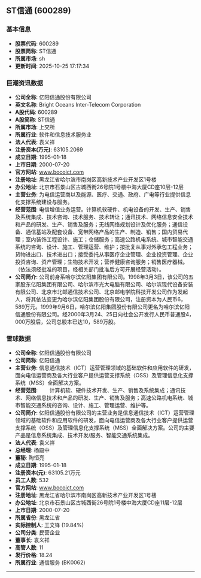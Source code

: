 ## ST信通 (600289)

### 基本信息

- **股票代码**: 600289
- **股票简称**: ST信通
- **所属市场**: sh
- **更新时间**: 2025-10-25 17:17:34

### 巨潮资讯数据

- **公司全称**: 亿阳信通股份有限公司
- **英文名称**: Bright Oceans Inter-Telecom Corporation
- **A股代码**: 600289
- **A股简称**: ST信通
- **所属市场**: 上交所
- **所属行业**: 软件和信息技术服务业
- **法人代表**: 袁义祥
- **注册资本(万元)**: 63105.2069
- **成立日期**: 1995-01-18
- **上市日期**: 2000-07-20
- **官方网站**: www.bocoict.com
- **注册地址**: 黑龙江省哈尔滨市南岗区高新技术产业开发区1号楼
- **办公地址**: 北京市石景山区古城西街26号院1号楼中海大厦CD座10层-12层
- **主营业务**: 为电信运营商以及能源、医疗、交通、政府、广电等行业提供信息化支撑系统建设与服务。
- **经营范围**: 电信增值业务运营。计算机软硬件、机电设备的开发、生产、销售及系统集成、技术咨询、技术服务、技术转让；通讯技术、网络信息安全技术和产品的研发、生产、销售及服务；无线网络规划设计及优化服务；通信设备、通信基站及配套设备、宽带网络产品的生产、制造、销售；国内贸易代理；室内装饰工程设计、施工；仓储服务；高速公路机电系统、城市智能交通系统的咨询、设计、施工、管理运营、维护；按批复从事对外承包工程业务；货物进出口、技术进出口；接受委托从事医疗企业管理、企业投资管理、企业投资咨询、资产管理；生物技术开发；营养健康咨询服务；销售医疗器械。（依法须经批准的项目，经相关部门批准后方可开展经营活动）。
- **公司简介**: 公司前身系哈尔滨亿阳集团有限公司。1998年3月3日，该公司的五家股东亿阳集团有限公司、哈尔滨市光大电脑有限公司、哈尔滨现代设备安装有限公司、北京市北邮通信技术公司、北京邮电学院科技开发公司作为发起人，将其依法变更为哈尔滨亿阳集团股份有限公司，注册资本为人民币6，589万元。1999年9月6日，哈尔滨亿阳集团股份有限公司更名为哈尔滨亿阳信通股份有限公司。经2000年3月24、25日向社会公开发行人民币普通股4，000万股后，公司总股本已达10，589万股。

### 雪球数据

- **公司全称**: 亿阳信通股份有限公司
- **公司简称**: 亿阳信通
- **主营业务**: 信息通信技术（ICT）运营管理领域的基础软件和应用软件的研发，面向电信运营商及各大行业客户提供运营支撑系统（OSS）及管理信息化支撑系统（MSS）全面解决方案。
- **经营范围**: 　　计算机软、硬件技术开发、生产、销售及系统集成；通讯技术、网络信息技术和产品的研发、生产、销售及服务；高速公路机电系统、城市智能交通系统的咨询、设计、施工、管理运营、维护等。
- **公司简介**: 亿阳信通股份有限公司的主营业务是信息通信技术（ICT）运营管理领域的基础软件和应用软件的研发，面向电信运营商及各大行业客户提供运营支撑系统（OSS）及管理信息化支撑系统（MSS）全面解决方案。公司的主要产品是信息系统集成、技术开发/服务、智能交通系统集成。
- **法人代表**: 袁义祥
- **总经理**: 杨殿中
- **董秘**: 陶恒亮
- **成立日期**: 1995-01-18
- **注册资本(元)**: 63105.21万元
- **员工人数**: 532
- **官方网站**: www.bocoict.com
- **注册地址**: 黑龙江省哈尔滨市南岗区高新技术产业开发区1号楼
- **办公地址**: 北京市石景山区古城西街26号院1号楼中海大厦CD座11层-12层
- **上市日期**: 2000-07-20
- **所属省份**: 黑龙江省
- **实际控制人**: 王文锋 (19.84%)
- **公司分类**: 民营企业
- **董事长**: 袁义祥
- **高管人数**: 11
- **发行价格**: 18.24
- **所属行业**: 通信服务 (BK0062)

---